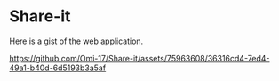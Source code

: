 # Share-it

Here is a gist of the web application.



https://github.com/Omi-17/Share-it/assets/75963608/36316cd4-7ed4-49a1-b40d-6d5193b3a5af


